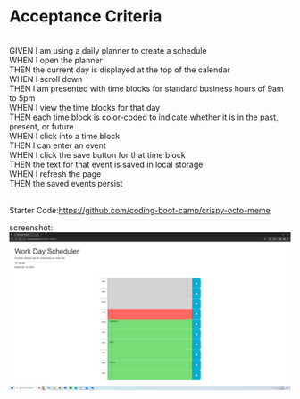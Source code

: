<h1>Acceptance Criteria</h1>
<br>GIVEN I am using a daily planner to create a schedule
<br>WHEN I open the planner
<br>THEN the current day is displayed at the top of the calendar
<br>WHEN I scroll down
<br>THEN I am presented with time blocks for standard business hours of 9am to 5pm
<br>WHEN I view the time blocks for that day
<br>THEN each time block is color-coded to indicate whether it is in the past, present, or future
<br>WHEN I click into a time block
<br>THEN I can enter an event
<br>WHEN I click the save button for that time block
<br>THEN the text for that event is saved in local storage
<br>WHEN I refresh the page
<br>THEN the saved events persist

<br>Starter Code:https://github.com/coding-boot-camp/crispy-octo-meme

screenshot: <img src="/screenshot/Screenshot (7).png">
